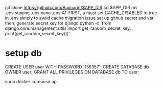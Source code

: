 git clone https://github.com/Bunnarin/$APP_DIR
cd $APP_DIR
mv .env.staging .env
nano .env
AT FIRST, u must set CACHE_DISABLED to true in .env simply to avoid cache migration issue
set up github secret and var
then, generate secret key for django
python -c 'from django.core.management.utils import get_random_secret_key; print(get_random_secret_key())'

# setup db
CREATE USER user WITH PASSWORD '159357';
CREATE DATABASE db OWNER user;
GRANT ALL PRIVILEGES ON DATABASE db TO user;

sudo docker compose up